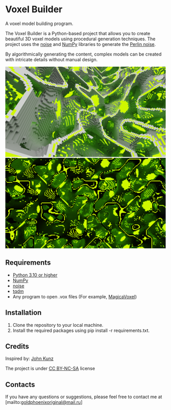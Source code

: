 # Voxel Builder
A voxel model building program.

The Voxel Builder is a Python-based project that allows you to create beautiful 3D voxel models using procedural generation techniques. The project uses the [noise](https://pypi.org/project/noise/) and [NumPy](https://numpy.org) libraries to generate the [Perlin noise](https://en.wikipedia.org/wiki/Perlin_noise).

By algorithmically generating the content, complex models can be created with intricate details without manual design.

![Neon-Dumplings-Lime-Slice.png](./images/renders/Neon-Dumplings-Lime-Slice.png)
![Neon-Dumplings-Lime-Dark.png](./images/renders/Neon-Dumplings-Lime-Dark.png)

## Requirements
- [Python 3.10 or higher](https://www.python.org/downloads/)
- [NumPy](https://numpy.org)
- [noise](https://pypi.org/project/noise/)
- [tqdm](https://pypi.org/project/tqdm/)
- Any program to open .vox files (For example, [MagicaVoxel](https://ephtracy.github.io))

## Installation
1. Clone the repository to your local machine.
2. Install the required packages using pip install -r requirements.txt.

## Credits
Inspired by: [John Kunz](https://www.johnkunz.com/geometric-landscapes/)

The project is under [CC BY-NC-SA](https://creativecommons.org/licenses/by-nc-sa/4.0/) license

## Contacts
If you have any questions or suggestions, please feel free to contact me at [mailto:goldphoenixoriginal@mail.ru]
